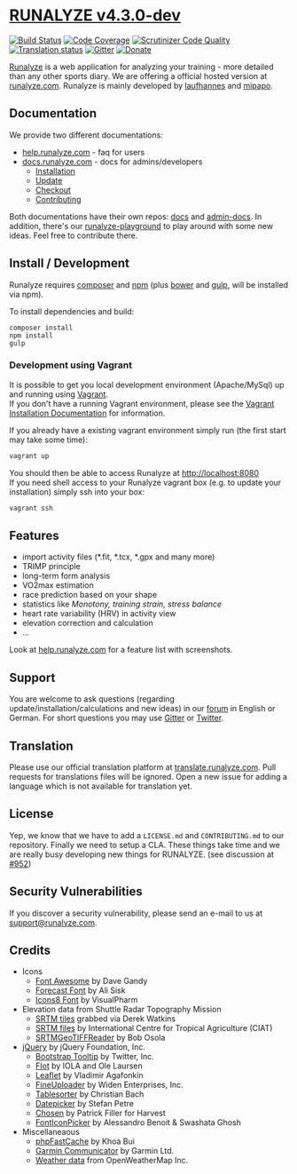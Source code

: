 # [RUNALYZE v4.3.0-dev](https://blog.runalyze.com)

[![Build Status](https://travis-ci.org/Runalyze/Runalyze.svg?branch=master)](https://travis-ci.org/Runalyze/Runalyze)
[![Code Coverage](https://scrutinizer-ci.com/g/Runalyze/Runalyze/badges/coverage.png?b=master)](https://scrutinizer-ci.com/g/Runalyze/Runalyze/?branch=master)
[![Scrutinizer Code Quality](https://scrutinizer-ci.com/g/Runalyze/Runalyze/badges/quality-score.png?b=master)](https://scrutinizer-ci.com/g/Runalyze/Runalyze/?branch=master)
[![Translation status](https://translate.runalyze.com/widgets/runalyze/-/svg-badge.svg)](http://translate.runalyze.de/engage/runalyze/?utm_source=widget)
[![Gitter](https://badges.gitter.im/Join%20Chat.svg)](https://gitter.im/Runalyze/Runalyze?utm_source=badge&utm_medium=badge&utm_campaign=pr-badge&utm_content=badge)
[![Donate](https://img.shields.io/badge/Donate-PayPal-green.svg)](https://www.paypal.com/cgi-bin/webscr?cmd=_s-xclick&hosted_button_id=97LV7VEAG4KK6)

[Runalyze](https://blog.runalyze.com) is a web application for analyzing your training - more detailed than any other sports diary.
We are offering a official hosted version at [runalyze.com](https://runalyze.com).
Runalyze is mainly developed by [laufhannes](https://github.com/laufhannes) and [mipapo](https://github.com/mipapo).

## Documentation
We provide two different documentations:
* [help.runalyze.com](https://help.runalyze.com) - faq for users
* [docs.runalyze.com](https://docs.runalyze.com) - docs for admins/developers
  * [Installation](https://docs.runalyze.com/en/latest/installation/4.x.html)
  * [Update](https://docs.runalyze.com/en/latest/upgrade/4.x.html)
  * [Checkout](https://docs.runalyze.com/en/latest/checkout.html)
  * [Contributing](https://docs.runalyze.com/en/latest/contribute.html)

Both documentations have their own repos: [docs](https://github.com/Runalyze/docs) and [admin-docs](https://github.com/Runalyze/admin-docs). In addition, there's our [runalyze-playground](https://github.com/Runalyze/runalyze-playground) to play around with some new ideas. Feel free to contribute there.

## Install / Development
Runalyze requires [composer](https://getcomposer.org/doc/00-intro.md#system-requirements) and
[npm](https://nodejs.org/en/download/)
(plus [bower](https://bower.io/) and
[gulp](https://gulpjs.com/), will be installed via npm).

To install dependencies and build:
```
composer install
npm install
gulp
```

### Development using Vagrant

It is possible to get you local development environment (Apache/MySql) up and running using [Vagrant](https://www.vagrantup.com/).  
If you don't have a running Vagrant environment, please see the [Vagrant Installation Documentation](https://www.vagrantup.com/docs/installation/) for information.

If you already have a existing vagrant environment simply run (the first start may take some time):
```bash
vagrant up
```

You should then be able to access Runalyze at [http://localhost:8080](http://localhost:8080)  
If you need shell access to your Runalyze vagrant box (e.g. to update your installation) simply ssh into your box:
```bash
vagrant ssh
```

## Features
 * import activity files (*.fit, *.tcx, *.gpx and many more)
 * TRIMP principle
 * long-term form analysis
 * VO2max estimation
 * race prediction based on your shape
 * statistics like *Monotony, training strain, stress balance*
 * heart rate variability (HRV) in activity view
 * elevation correction and calculation
 * ...

Look at [help.runalyze.com](https://help.runalyze.com/en/latest/features.html) for a feature list with screenshots.


## Support
You are welcome to ask questions (regarding update/installation/calculations and new ideas) in our [forum](https://forum.runalyze.com) in English or German. For short questions you may use [Gitter](https://gitter.im/Runalyze/Runalyze) or [Twitter](https://twitter.com/RunalyzeDE).

## Translation

Please use our official translation platform at [translate.runalyze.com](https://translate.runalyze.com). Pull requests for translations files will be ignored. Open a new issue for adding a language which is not available for translation yet.

## License
Yep, we know that we have to add a `LICENSE.md` and `CONTRIBUTING.md` to our repository. Finally we need to setup a CLA. These things take time and we are really busy developing new things for RUNALYZE.
 (see discussion at [#952](https://github.com/Runalyze/Runalyze/issues/952))

## Security Vulnerabilities

If you discover a security vulnerability, please send an e-mail to us at support@runalyze.com.

## Credits
* Icons
  * [Font Awesome](http://fontawesome.io/) by Dave Gandy
  * [Forecast Font](http://forecastfont.iconvau.lt/) by Ali Sisk
  * [Icons8 Font](https://icons8.com/) by VisualPharm
* Elevation data from Shuttle Radar Topography Mission
  * [SRTM tiles](http://dwtkns.com/srtm/) grabbed via Derek Watkins
  * [SRTM files](http://srtm.csi.cgiar.org/) by International Centre for Tropical  Agriculture (CIAT)
  * [SRTMGeoTIFFReader](https://www.osola.org.uk/elevations/index.htm) by Bob Osola
* [jQuery](https://jquery.org/) by jQuery Foundation, Inc.
  * [Bootstrap Tooltip](https://bootstrapdocs.com/v2.0.0/docs/javascript.html#tooltips) by Twitter, Inc.
  * [Flot](http://www.flotcharts.org/) by IOLA and Ole Laursen
  * [Leaflet](http://leafletjs.com/) by Vladimir Agafonkin
  * [FineUploader](https://github.com/Widen/fine-uploader) by Widen Enterprises, Inc.
  * [Tablesorter](http://tablesorter.com/docs/) by Christian Bach
  * [Datepicker](http://www.eyecon.ro/) by Stefan Petre
  * [Chosen](https://www.getharvest.com/) by Patrick Filler for Harvest
  * [FontIconPicker](https://codeb.it/) by Alessandro Benoit &amp; Swashata Ghosh
* Miscellaneaous
  * [phpFastCache](https://github.com/khoaofgod/phpfastcache) by Khoa Bui
  * [Garmin Communicator](https://software.garmin.com/de-DE/gcp.html) by Garmin Ltd.
  * [Weather data](http://openweathermap.org) from OpenWeatherMap Inc.
